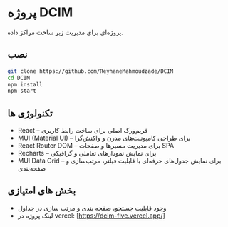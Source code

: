 # پروژه DCIM 

پروژه‌ای برای مدیریت زیر ساخت مراکز داده.

## نصب

```bash
git clone https://github.com/ReyhaneMahmoudzade/DCIM
cd DCIM
npm install
npm start
```

## تکنولوژی ها
- React – فریم‌ورک اصلی برای ساخت رابط کاربری
- MUI (Material UI) – برای طراحی کامپوننت‌های مدرن و واکنش‌گرا
- React Router DOM – برای مدیریت مسیرها و صفحات SPA
- Recharts – برای نمایش نمودارهای تعاملی و گرافیکی
- MUI Data Grid – برای نمایش جدول‌های حرفه‌ای با قابلیت فیلتر، مرتب‌سازی و صفحه‌بندی

## بخش های امتیازی 

- وجود قابلیت جستجو، صفحه بندی و مرتب سازی در جداول
- لینک پروژه در vercel:
[https://dcim-five.vercel.app/]



